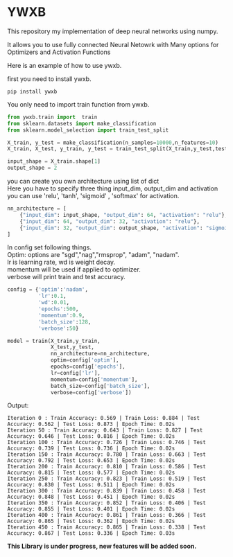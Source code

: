 # YWXB
This repository my implementation of deep neural networks using numpy.

It allows you to use fully connected Neural Netowrk with Many options for Optimizers and Activation Functions

Here is an example of how to use ywxb.

first you need to install ywxb.

`pip install ywxb`

You only need to import train function from ywxb.

```python
from ywxb.train import  train
from sklearn.datasets import make_classification
from sklearn.model_selection import train_test_split

X_train, y_test = make_classification(n_samples=10000,n_features=10)
X_train, X_test, y_train, y_test = train_test_split(X_train,y_test,test_size=0.2)

input_shape = X_train.shape[1]
output_shape = 2
```

you can create you own architecture using list of dict <br/>
Here you have to specify three thing input_dim, output_dim and activation<br/>
you can use 'relu', 'tanh', 'sigmoid' , 'softmax' for activation.

```python
nn_architecture = [
    {"input_dim": input_shape, "output_dim": 64, "activation": "relu"},
    {"input_dim": 64, "output_dim": 32, "activation": "relu"},
    {"input_dim": 32, "output_dim": output_shape, "activation": "sigmoid"},
]
```

In config set following things.<br/>
Optim: options are "sgd","nag","rmsprop", "adam", "nadam".<br/>
lr is learning rate, wd is weight decay.<br/>
momentum will be used if applied to optimizer.<br/>
verbose will print train and test accuracy.


```python
config = {'optim':'nadam',
          'lr':0.1,
          'wd':0.01,
          'epochs':500,
          'momentum':0.9,
          'batch_size':128,
          'verbose':50}

model = train(X_train,y_train,
              X_test,y_test,
              nn_architecture=nn_architecture,
              optim=config['optim'],
              epochs=config['epochs'],
              lr=config['lr'],
              momentum=config['momentum'],
              batch_size=config['batch_size'],
              verbose=config['verbose'])
 ```
                  
 Output:
 
    Iteration 0 : Train Accuracy: 0.569 | Train Loss: 0.884 | Test Accuracy: 0.562 | Test Loss: 0.873 | Epoch Time: 0.02s
    Iteration 50 : Train Accuracy: 0.643 | Train Loss: 0.827 | Test Accuracy: 0.646 | Test Loss: 0.816 | Epoch Time: 0.02s
    Iteration 100 : Train Accuracy: 0.726 | Train Loss: 0.746 | Test Accuracy: 0.739 | Test Loss: 0.736 | Epoch Time: 0.02s
    Iteration 150 : Train Accuracy: 0.780 | Train Loss: 0.663 | Test Accuracy: 0.792 | Test Loss: 0.653 | Epoch Time: 0.02s
    Iteration 200 : Train Accuracy: 0.810 | Train Loss: 0.586 | Test Accuracy: 0.815 | Test Loss: 0.577 | Epoch Time: 0.02s
    Iteration 250 : Train Accuracy: 0.823 | Train Loss: 0.519 | Test Accuracy: 0.830 | Test Loss: 0.511 | Epoch Time: 0.02s
    Iteration 300 : Train Accuracy: 0.839 | Train Loss: 0.458 | Test Accuracy: 0.848 | Test Loss: 0.451 | Epoch Time: 0.02s
    Iteration 350 : Train Accuracy: 0.852 | Train Loss: 0.406 | Test Accuracy: 0.855 | Test Loss: 0.401 | Epoch Time: 0.02s
    Iteration 400 : Train Accuracy: 0.861 | Train Loss: 0.366 | Test Accuracy: 0.865 | Test Loss: 0.362 | Epoch Time: 0.02s
    Iteration 450 : Train Accuracy: 0.865 | Train Loss: 0.338 | Test Accuracy: 0.867 | Test Loss: 0.336 | Epoch Time: 0.03s
 
 **This Library is under progress, new features will be added soon.**
                  
   
